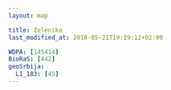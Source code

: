 ```yaml
---
layout: map

title: Zelenika
last_modified_at: 2018-05-21T19:19:12+02:00

WDPA: [145414]
BioRaS: [442]
geoSrbija:
  L1_183: [45]
---
```


